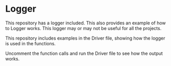 # Logger

This repository has a logger included. This also provides an example of how to Logger works. This logger may or may not be useful for all the projects.

This repository includes examples in the Driver file, showing how the logger is used in the functions.

Uncomment the function calls and run the Driver file to see how the output works.
